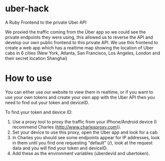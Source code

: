 uber-hack
=========

A Ruby Frontend to the private Uber API

We proxied the traffic coming from the Über app so we could see the private endpoints they were using, this allowed us to reverse the API and develop our own public frontend to this private API. We use this frontend to create a web app which has a realtime map showing the location of Uber cabs in 6 cities (New York, Atlanta, San Francisco, Los Angeles, London and their secret location Shanghai)

How to use
=========

You can either use our website to view them in realtime, or if you want to use your own tokens and create your own app with the Uber API then you need to find out your token and deviceID.   
    
To find your token and device ID:     

1. Use a proxy tool to proxy the traffic from your iPhone/Android device (I recommend Charles (http://www.charlesproxy.com)).  
2. Set your device to use this proxy, open the Uber app and look for a cab.   
3. In Charles you should see some endpoints appear for IP addresses, look in them until you find one requesting "default" (/), look at the request data and you will find your token and deviceID.
4. Add these as the environment variables (uberdevid and ubertoken).  

